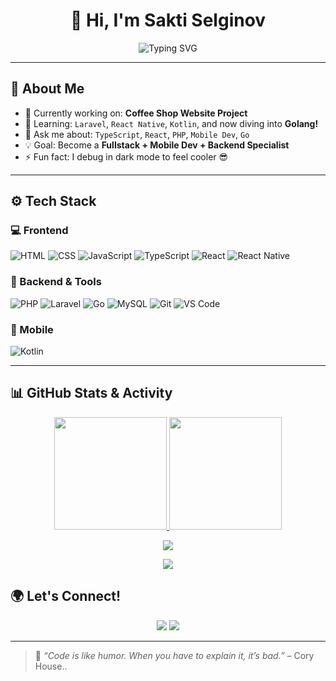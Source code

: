 <h1 align="center">👋 Hi, I'm Sakti Selginov</h1>

<p align="center">
  <img src="https://readme-typing-svg.herokuapp.com?font=Fira+Code&size=22&pause=1000&color=F7941D&center=true&vCenter=true&width=440&lines=💻+Fullstack+Developer;🔥+Typescript+Enthusiast;📱+React+Native+%26+Kotlin+Mobile+Dev;🐹+Learning+Golang+Backend;🚀+Always+Leveling+Up" alt="Typing SVG" />
</p>

---

## 🧠 About Me

- 🔭 Currently working on: **Coffee Shop Website Project**
- 🌱 Learning: `Laravel`, `React Native`, `Kotlin`, and now diving into **Golang!**
- 💬 Ask me about: `TypeScript`, `React`, `PHP`, `Mobile Dev`, `Go`
- 💡 Goal: Become a **Fullstack + Mobile Dev + Backend Specialist**
- ⚡ Fun fact: I debug in dark mode to feel cooler 😎

---

## ⚙️ Tech Stack

### 💻 Frontend
![HTML](https://img.shields.io/badge/-HTML5-E34F26?style=for-the-badge&logo=html5&logoColor=white)
![CSS](https://img.shields.io/badge/-CSS3-1572B6?style=for-the-badge&logo=css3&logoColor=white)
![JavaScript](https://img.shields.io/badge/-JavaScript-F7DF1E?style=for-the-badge&logo=javascript&logoColor=black)
![TypeScript](https://img.shields.io/badge/-TypeScript-3178C6?style=for-the-badge&logo=typescript&logoColor=white)
![React](https://img.shields.io/badge/-React-20232A?style=for-the-badge&logo=react&logoColor=61DAFB)
![React Native](https://img.shields.io/badge/-React%20Native-61DAFB?style=for-the-badge&logo=react&logoColor=white)

### 🧩 Backend & Tools
![PHP](https://img.shields.io/badge/-PHP-777BB4?style=for-the-badge&logo=php&logoColor=white)
![Laravel](https://img.shields.io/badge/-Laravel-FF2D20?style=for-the-badge&logo=laravel&logoColor=white)
![Go](https://img.shields.io/badge/-Golang-00ADD8?style=for-the-badge&logo=go&logoColor=white)
![MySQL](https://img.shields.io/badge/-MySQL-4479A1?style=for-the-badge&logo=mysql&logoColor=white)
![Git](https://img.shields.io/badge/-Git-F05032?style=for-the-badge&logo=git&logoColor=white)
![VS Code](https://img.shields.io/badge/-VS%20Code-007ACC?style=for-the-badge&logo=visual-studio-code&logoColor=white)

### 📱 Mobile
![Kotlin](https://img.shields.io/badge/-Kotlin-0095D5?style=for-the-badge&logo=kotlin&logoColor=white)

---

## 📊 GitHub Stats & Activity

<p align="center">
  <a href="https://github.com/SaktiXaf">
    <img src="https://github-readme-stats.vercel.app/api?username=SaktiXaf&show_icons=true&theme=radical&hide_border=true&count_private=true" height="180px" />
  </a>
  <a href="https://github.com/SaktiXaf">
    <img src="https://github-readme-streak-stats.herokuapp.com/?user=SaktiXaf&theme=radical&hide_border=true" height="180px" />
  </a>
</p>

<p align="center">
  <a href="https://github.com/SaktiXaf">
    <img src="https://github-readme-activity-graph.vercel.app/graph?username=SaktiXaf&theme=react-dark&bg_color=0D1117&hide_border=true" />
  </a>
</p>

<p align="center">
  <a href="https://github.com/SaktiXaf">
    <img src="https://github-profile-trophy.vercel.app/?username=SaktiXaf&theme=radical&no-frame=true&no-bg=true&margin-w=15&row=1" />
  </a>
</p>


## 🌍 Let's Connect!

<p align="center">
  <a href="mailto:saktiselginov4@gmail.com"><img src="https://img.shields.io/badge/Gmail-D14836?style=for-the-badge&logo=gmail&logoColor=white" /></a>
  <a href="https://instagram.com/saktixaf"><img src="https://img.shields.io/badge/-Instagram-E4405F?style=for-the-badge&logo=instagram&logoColor=white" /></a>
</p>

---

> 🧩 *“Code is like humor. When you have to explain it, it’s bad.”* – Cory House..
